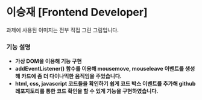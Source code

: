 # 이승재 [Frontend Developer]

과제에 사용된 이미지는 전부 직접 그린 그림입니다.

### 기능 설명

* **가상 DOM을 이용해 기능 구현**
* **addEventListener() 함수를 이용해 mousemove, mouseleave 이벤트를 생성해 카드에 좀 더 다이나믹한 움직임을 주었습니다.**
* **html, css, javascript 코드들을 확인하기 쉽게 코드 박스 이벤트를 추가해 github 레포지토리를 통한 코드 확인을 할 수 있게 기능을 구현하였습니다.**